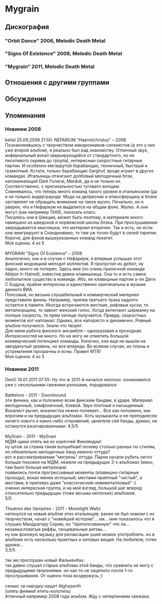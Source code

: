 # Mygrain



## Дискография

### "Orbit Dance" 2006, Melodic Death Metal



### "Signs Of Existence" 2008, Melodic Death Metal



### "Mygrain" 2011, Melodic Death Metal




## Отношения с другими группами


## Обсуждения


## Упоминания

### Новинки 2008

belial 25.09.2008 21:50:
NEFARIUM “Haeretichristus” – 2008<BR>Познакомившись с творчеством макаронников-сатанистов (а это у них уже второй альбом), я реально был рад знакомству. Отличный звук, инфернальный вокал (варьирующийся от стандартного, но не писклявого скрима до гроула), интересные скоростные гитарные партии. И особенно мегакрутой барабанщик, техничный, быстрый и грамотный. Кстати, только барабанщик Garghuf, вроде играет в других командах. Итальянцы отжигают долбовый мелодичный блэк, напоминающий Dark Funeral, Marduk, да и не только их. Соответственно, с оригинальностью туговато вопщем.<BR>Сомневаюсь, что теперь много команд такого уровня в итальянском (да и не только) андерграунде. Мода на депресняк и атмосферщину в блэке заставляет не обращать внимание на такое музло. Печально, но я уверен, что и Нефариум не выделится на общем фоне. Жалко. А они могут (как например 1349), показать класс. <BR>Писались они в Швеции, может быть поэтому, в материале много намешано из шведской и норвежской школы блэка. При прослушивании закрадывается мыслишка, что материал вторичен. Так и есть, но если они эмигрируют в Скандинавию, то там уж точно будут в своей тарелке.<BR>Короче, для фэнов вышеуказанных команд покатит.<BR>Моя оценка: 4 из 5<BR><BR>MYGRAIN “Signs Of Existence” – 2008<BR>Аналогично, как и в случае с Нефариум, я впервые услышал этот финский модняцкий мелодэт коллектив. Я пропустил их дебют, ну ладно, много не потерял. Здесь мне (по очень приличной команде Ablaze In Hatred), известна девка-клавишница. Она то и есть самое любопытное существо в команде. Ибо, ее клавишные партии а-ля Дети С Бодуна, крайне интересны и единственно оригинальны в музыке данного ВИА.<BR>Попсовый, но весьма слушабельный и коммерческий материал представили финны. Например, припев третьего трэка надолго остается в памяти. Иногда встречаются жесткие, рифовые куски, то металкорщина, то завоет женский голос. Когда включают шарманку на полную скорость, то прям хитище получается. Правда, скоростных моментов кот наплакал. Однако, все напористо и динамично. Ровный альбом получился. Знали что творят.<BR>Для меня работа финского ансамбля – одноразовая и проходная. Интересностей не много. Но не могу не отметить большой коммерческий потенциал команды. Конечно, они еще не вышли на звезданутый уровень, но все впереди. Во всяком случае, их планы и устремления прозрачны и ясны. Привет МТВ!<BR>Моя оценка: 4 из 5<BR>

### Новинки 2011

DenO 14.01.2011 07:55:
Ну что ж 2011-й начался неплохо. ознакомился уже с несколькими свежими релизами, порадовался <BR><BR>Battlelore - 2011 - Doombound<BR>эти финики, как и положено всем финским бандам, в ударе. Материал мелодичный,  симфоничный, боевой. Звук плотный и насыщенный. Вокалист рычит, вокалистка нежно попевает... Все как положено, как впрочем и на предыдущих альбомах. Хоть музыканты и не преподнесли ничего нового и каких-либо откровений, ценители сей банды, думаю, не останутся разочарованными. 4,5/5<BR><BR>MyGrain - 2011 - MyGrain<BR>МДМ-щики опять же из коряччей Финляндии!<BR>ну штож за страна такая волшебная! почему столько разных по стилям, но обязательно мелодичных банд именно оттуда?<BR>вот и рассматриваемая "мигрень" оттуда. Парни начали рубить нечто больше похожее на МДМ, нежели на предыдущих 2-х альбомах (имхо, там было больше металкора)<BR>появились почти прогрессивные моменты (клавишно-гитарные проходы), вокал менее истошный, местами приятный "чистый", а местами, в припевах даже "классический-хевиметалловый" :)<BR>оченно интересная группа, и на мой взгляд, большой шаг вперед относительно предыдущих (тоже весьма неплохих) альбомов.<BR>5/5<BR><BR>Theatres des Vampires - 2011 - Moonlight Waltz<BR>наткнулся на новый альбом этих итальянцев. ранее не был знаком с их творчеством, начал с "новейшей истории"... хм... мне показалось что я слушаю Мандрагору Скрим, но "припопсованную" что ли... незамысловатые риффы, танцевальные ритмы... <BR>ну как фоновую музыку для релаксации ушей можно употреблять. но в альбоме есть несколько приятных и хитовых вещей. На любителя, готек аднака...<BR>3,5/5<BR><BR>так же прослушан новый Фалькенбах.<BR>так давно слушал старые альбомы этой банды, что сравнить не могу с предыдущими творениями. но как-то не зацепило после 1-го прослушивания. От оценок пока воздержусь ;)<BR><BR>сенькс за наводку нащет Alghazanth<BR>(опять финики! етить-колотить)<BR>Атличный например 2008 года альбом. Жду с нетерпением свежака.<BR>

